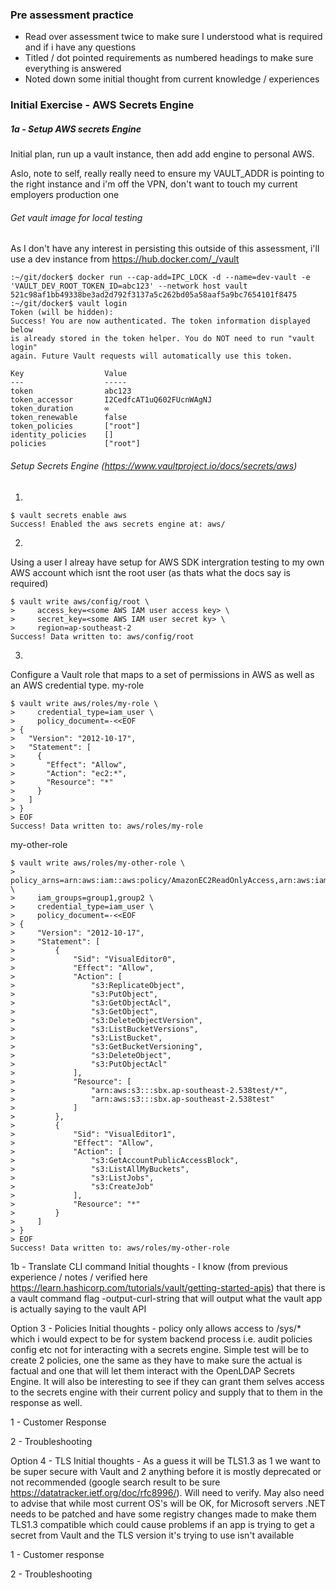### Pre assessment practice
- Read over assessment twice to make sure I understood what is required and if i have any questions
- Titled / dot pointed requirements as numbered headings to make sure everything is answered
- Noted down some initial thought from current knowledge / experiences

### Initial Exercise - AWS Secrets Engine

##### 1a - Setup AWS secrets Engine
Initial plan, run up a vault instance, then add add engine to personal AWS.

Aslo, note to self, really really need to ensure my VAULT_ADDR is pointing to the right instance and i'm off the VPN, don't want to touch my current employers production one

###### Get vault image for local testing
As I don't have any interest in persisting this outside of this assessment, i'll use a dev instance
from https://hub.docker.com/_/vault

```
:~/git/docker$ docker run --cap-add=IPC_LOCK -d --name=dev-vault -e 'VAULT_DEV_ROOT_TOKEN_ID=abc123' --network host vault
521c98af1bb49338be3ad2d792f3137a5c262bd05a58aaf5a9bc7654101f8475
:~/git/docker$ vault login
Token (will be hidden):
Success! You are now authenticated. The token information displayed below
is already stored in the token helper. You do NOT need to run "vault login"
again. Future Vault requests will automatically use this token.

Key                  Value
---                  -----
token                abc123
token_accessor       I2CedfcAT1uQ602FUcnWAgNJ
token_duration       ∞
token_renewable      false
token_policies       ["root"]
identity_policies    []
policies             ["root"]
```

###### Setup Secrets Engine (https://www.vaultproject.io/docs/secrets/aws)
1.
```
$ vault secrets enable aws
Success! Enabled the aws secrets engine at: aws/
```
2.
Using a user I alreay have setup for AWS SDK intergration testing to my own AWS account which isnt the root user (as thats what the docs say is required) 
```
$ vault write aws/config/root \
>     access_key=<some AWS IAM user access key> \
>     secret_key=<some AWS IAM user secret ky> \
>     region=ap-southeast-2
Success! Data written to: aws/config/root
```

3.
Configure a Vault role that maps to a set of permissions in AWS as well as an AWS credential type.
my-role
```
$ vault write aws/roles/my-role \
>     credential_type=iam_user \
>     policy_document=-<<EOF
> {
>   "Version": "2012-10-17",
>   "Statement": [
>     {
>       "Effect": "Allow",
>       "Action": "ec2:*",
>       "Resource": "*"
>     }
>   ]
> }
> EOF
Success! Data written to: aws/roles/my-role
```
my-other-role
```
$ vault write aws/roles/my-other-role \
>     policy_arns=arn:aws:iam::aws:policy/AmazonEC2ReadOnlyAccess,arn:aws:iam::aws:policy/IAMReadOnlyAccess \
>     iam_groups=group1,group2 \
>     credential_type=iam_user \
>     policy_document=-<<EOF
> {
>     "Version": "2012-10-17",
>     "Statement": [
>         {
>             "Sid": "VisualEditor0",
>             "Effect": "Allow",
>             "Action": [
>                 "s3:ReplicateObject",
>                 "s3:PutObject",
>                 "s3:GetObjectAcl",
>                 "s3:GetObject",
>                 "s3:DeleteObjectVersion",
>                 "s3:ListBucketVersions",
>                 "s3:ListBucket",
>                 "s3:GetBucketVersioning",
>                 "s3:DeleteObject",
>                 "s3:PutObjectAcl"
>             ],
>             "Resource": [
>                 "arn:aws:s3:::sbx.ap-southeast-2.538test/*",
>                 "arn:aws:s3:::sbx.ap-southeast-2.538test"
>             ]
>         },
>         {
>             "Sid": "VisualEditor1",
>             "Effect": "Allow",
>             "Action": [
>                 "s3:GetAccountPublicAccessBlock",
>                 "s3:ListAllMyBuckets",
>                 "s3:ListJobs",
>                 "s3:CreateJob"
>             ],
>             "Resource": "*"
>         }
>     ]
> }
> EOF
Success! Data written to: aws/roles/my-other-role
```




1b - Translate CLI command
Initial thoughts - I know (from previous experience / notes / verified here https://learn.hashicorp.com/tutorials/vault/getting-started-apis) that there is a vault command flag -output-curl-string that will output what the vault app is actually saying to the vault API



Option 3 - Policies
Initial thoughts - policy only allows access to /sys/* which i would expect to be for system backend process i.e. audit policies config etc not for interacting with a secrets engine. Simple test will be to create 2 policies, one the same as they have to make sure the actual is factual and one that will let them interact with the OpenLDAP Secrets Engine. It will also be interesting to see if they can grant them selves access to the secrets engine with their current policy and supply that to them in the response as well.

1 - Customer Response


2 - Troubleshooting


Option 4 - TLS
Initial thoughts - As a guess it will be TLS1.3 as 1 we want to be super secure with Vault and 2 anything before it is mostly deprecated or not recommended (google search result to be sure https://datatracker.ietf.org/doc/rfc8996/). Will need to verify. May also need to advise that while most current OS's will be OK, for Microsoft servers .NET needs to be patched and have some registry changes made to make them TLS1.3 compatible which could cause problems if an app is trying to get a secret from Vault and the TLS version it's trying to use isn't available

1 - Customer response


2 - Troubleshooting
